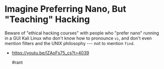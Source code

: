 # Imagine Preferring Nano, But "Teaching" Hacking

Beware of "ethical hacking courses" with people who "prefer nano"
running in a GUI Kali Linux who don't know how to pronounce `vi`, and
don't even mention filters and the UNIX philosophy --- not to mention
`find`.

* <https://youtu.be/lZAoFs75_cs?t=4039>

    #rant
